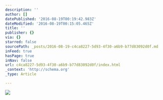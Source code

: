 ```yaml
---
description: ''
author: []
datePublished: '2016-08-19T00:19:42.983Z'
dateModified: '2016-08-19T00:15:05.465Z'
title: ''
publisher: {}
via: {}
starred: false
sourcePath: _posts/2016-08-19-c4ca8227-5d93-4f30-a6b9-b77d83092d0f.md
inFeed: true
hasPage: true
inNav: false
url: c4ca8227-5d93-4f30-a6b9-b77d83092d0f/index.html
_context: 'http://schema.org'
_type: Article

---
```

![](https://the-grid-user-content.s3-us-west-2.amazonaws.com/8ab798fc-5965-447b-b145-cb6173241401.png)